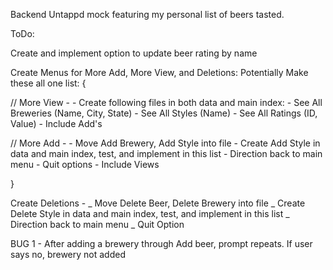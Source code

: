 Backend Untappd mock featuring my personal list of beers tasted.

ToDo:

Create and implement option to update beer rating by name

Create Menus for More Add, More View, and Deletions:
Potentially Make these all one list: {

   // More View - 
        - Create following files in both data and main index:
        - See All Breweries (Name, City, State)
        - See All Styles (Name)
        - See All Ratings (ID, Value)
        - Include Add's


   // More Add -
        - Move Add Brewery, Add Style into file
        - Create Add Style in data and main index, test, and implement in this list
        - Direction back to main menu
        - Quit options
        - Include Views

}

Create Deletions -
_ Move Delete Beer, Delete Brewery into file
_ Create Delete Style in data and main index, test, and implement in this list
_ Direction back to main menu
_ Quit Option




BUG 1 - After adding a brewery through Add beer, prompt repeats. If user says no, brewery not added